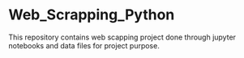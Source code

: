 # Web_Scrapping_Python
This repository contains web scapping project done through jupyter notebooks and data files for project purpose.
